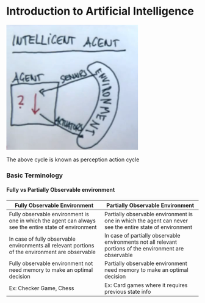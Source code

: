 # Introduction to Artificial Intelligence

![](/assets/images/AI-Cycle.png)

The above cycle is known as perception action cycle

### Basic Terminology

#### Fully vs Partially Observable environment

| Fully Observable Environment | Partially Observable Environment |
| -- | -- |
| Fully observable environment is one in which the agent can always see the entire state of environment | Partially observable environment is one in which the agent can never see the entire state of environment |
| In case of fully observable environments all relevant portions of the environment are observable | In case of partially observable environments not all relevant portions of the environment are observable|
| Fully observable environment not need memory to make an optimal decision | Partially observable environment need memory to make an optimal decision |
| Ex: Checker Game, Chess | Ex: Card games where it requires previous state info |
